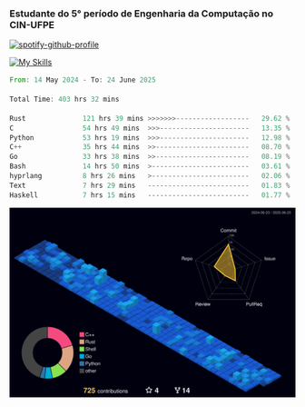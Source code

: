 
### Estudante do 5° período de Engenharia da Computação no CIN-UFPE

[![spotify-github-profile](https://spotify-github-profile.kittinanx.com/api/view?uid=21nggge2ld354asa4l3xoze2q&cover_image=true&theme=novatorem&show_offline=false&background_color=000000&interchange=true&bar_color=53b14f&bar_color_cover=true)](https://github.com/kittinan/spotify-github-profile)


[![My Skills](https://skillicons.dev/icons?i=c,cpp,rust,py,java,neovim&theme=dark)](https://skillicons.dev)

<!--START_SECTION:waka-->

```rust
From: 14 May 2024 - To: 24 June 2025

Total Time: 403 hrs 32 mins

Rust              121 hrs 39 mins >>>>>>>------------------   29.62 %
C                 54 hrs 49 mins  >>>----------------------   13.35 %
Python            53 hrs 19 mins  >>>----------------------   12.98 %
C++               35 hrs 44 mins  >>-----------------------   08.70 %
Go                33 hrs 38 mins  >>-----------------------   08.19 %
Bash              14 hrs 50 mins  >------------------------   03.61 %
hyprlang          8 hrs 26 mins   >------------------------   02.06 %
Text              7 hrs 29 mins   -------------------------   01.83 %
Haskell           7 hrs 15 mins   -------------------------   01.77 %
```

<!--END_SECTION:waka-->

![](./profile-3d-contrib/profile-night-view.svg)
